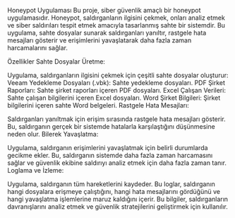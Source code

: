 Honeypot Uygulaması
Bu proje, siber güvenlik amaçlı bir honeypot uygulamasıdır. Honeypot, saldırganların ilgisini çekmek, onları analiz etmek ve siber saldırıları tespit etmek amacıyla tasarlanmış sahte bir sistemdir. Bu uygulama, sahte dosyalar sunarak saldırganları yanıltır, rastgele hata mesajları gösterir ve erişimlerini yavaşlatarak daha fazla zaman harcamalarını sağlar.

Özellikler
Sahte Dosyalar Üretme:

Uygulama, saldırganların ilgisini çekmek için çeşitli sahte dosyalar oluşturur:
Veeam Yedekleme Dosyaları (.vbk): Sahte yedekleme dosyaları.
PDF Şirket Raporları: Sahte şirket raporları içeren PDF dosyaları.
Excel Çalışan Verileri: Sahte çalışan bilgilerini içeren Excel dosyaları.
Word Şirket Bilgileri: Şirket bilgilerini içeren sahte Word belgeleri.
Rastgele Hata Mesajları:

Saldırganları yanıltmak için erişim sırasında rastgele hata mesajları gösterir. Bu, saldırganın gerçek bir sistemde hatalarla karşılaştığını düşünmesine neden olur.
Bilerek Yavaşlatma:

Uygulama, saldırganın erişimlerini yavaşlatmak için belirli durumlarda gecikme ekler. Bu, saldırganın sistemde daha fazla zaman harcamasını sağlar ve güvenlik ekibine saldırıyı analiz etmek için daha fazla zaman tanır.
Loglama ve İzleme:

Uygulama, saldırganın tüm hareketlerini kaydeder. Bu loglar, saldırganın hangi dosyalara erişmeye çalıştığını, hangi hata mesajlarını gördüğünü ve hangi yavaşlatma işlemlerine maruz kaldığını içerir. Bu bilgiler, saldırganların davranışlarını analiz etmek ve güvenlik stratejilerini geliştirmek için kullanılır.
